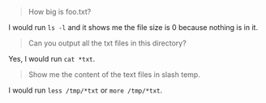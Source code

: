 > How big is foo.txt?

I would run `ls -l` and it shows me the file size is 0 because nothing is in it.

> Can you output all the txt files in this directory?

Yes, I would run `cat *txt`.

> Show me the content of the text files in slash temp.

I would run `less /tmp/*txt` or `more /tmp/*txt`.